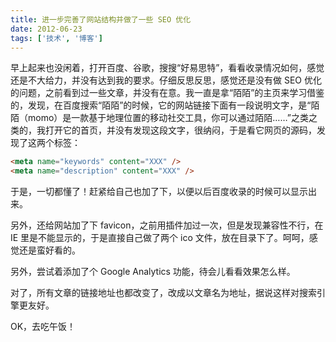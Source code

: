 ```yaml
---
title: 进一步完善了网站结构并做了一些 SEO 优化
date: 2012-06-23
tags: ['技术', '博客']
---
```


早上起来也没闲着，打开百度、谷歌，搜搜“好易思特”，看看收录情况如何，感觉还是不大给力，并没有达到我的要求。仔细反思反思，感觉还是没有做 SEO 优化的问题，之前看到过一些文章，并没有在意。我一直是拿“陌陌”的主页来学习借鉴的，发现，在百度搜索“陌陌”的时候，它的网站链接下面有一段说明文字，是“陌陌（momo）是一款基于地理位置的移动社交工具，你可以通过陌陌……”之类之类的，我打开它的首页，并没有发现这段文字，很纳闷，于是看它网页的源码，发现了这两个标签：

```html
<meta name="keywords" content="XXX" />
<meta name="description" content="XXX" />
```

于是，一切都懂了！赶紧给自己也加了下，以便以后百度收录的时候可以显示出来。

另外，还给网站加了下 favicon，之前用插件加过一次，但是发现兼容性不行，在 IE 里是不能显示的，于是直接自己做了两个 ico 文件，放在目录下了。呵呵，感觉还是蛮好看的。

另外，尝试着添加了个 Google Analytics 功能，待会儿看看效果怎么样。

对了，所有文章的链接地址也都改变了，改成以文章名为地址，据说这样对搜索引擎更友好。

OK，去吃午饭！
